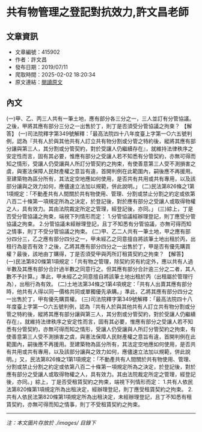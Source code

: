 # 共有物管理之登記對抗效力,許文昌老師

## 文章資訊
- 文章編號：415902
- 作者：許文昌
- 發布日期：2019/07/11
- 爬取時間：2025-02-02 18:20:34
- 原文連結：[閱讀原文](https://real-estate.get.com.tw/Columns/detail.aspx?no=415902)

## 內文
(一)甲、乙、丙三人共有一筆土地，應有部分各三分之一，三人並訂有分管協議。之後，甲將其應有部分三分之一出售於丁，則丁是否須受分管協議之拘束？
【解答】
(一)司法院釋字第349號解釋：「最高法院四十八年度臺上字第一○六五號判例，認為『共有人於與其他共有人訂立共有物分割或分管之特約後，縱將其應有部分讓與第三人，其分割或分管契約，對於受讓人仍繼續存在』，就維持法律秩序之安定性而言，固有其必要，惟應有部分之受讓人若不知悉有分管契約，亦無可得而知之情形，受讓人仍受讓與人所訂分管契約之拘束，有使善意第三人受不測損害之虞，與憲法保障人民財產權之意旨有違，首開判例在此範圍內，嗣後應不再援用。至建築物為區分所有，其法定空地應如何使用，是否共有共用或共有專用，以及該部分讓與之效力如何，應儘速立法加以規範，併此說明。」
(二)民法第826條之1第1項規定：「不動產共有人間關於共有物使用、管理、分割或禁止分割之約定或依第八百二十條第一項規定所為之決定，於登記後，對於應有部分之受讓人或取得物權之人，具有效力。其由法院裁定所定之管理，經登記後，亦同。」
(三)綜上，丁是否受分管協議之拘束，端視下列情形而定：
1.分管協議經辦理登記，則丁應受分管協議之拘束。
2.分管協議未經辦理登記，且丁不知悉有分管協議，亦無可得而知之情事，則丁不受分管協議之拘束。
(二)甲、乙二人共有一筆土地，甲之應有部分四分三，乙之應有部分四分之一，甲未經乙之同意擅自將該筆土地出租於丙，出租行為是否有效？之後，乙將其應有部分四分之一出售於丁，甲是否有優先購買權？最後，該地由丁購得，丁是否須受甲與丙所訂租賃契約之拘束？
【解答】
(一)民法第820條第1項規定：「共有物之管理，除契約另有約定外，應以共有人過半數及其應有部分合計過半數之同意行之。但其應有部分合計逾三分之二者，其人數不予計算。」準此，甲未經乙之同意擅自將該筆土地出租於丙（出租屬於管理行為），出租行為有效。
(二)土地法第34條之1第4項規定：「共有人出賣其應有部分時，他共有人得以同一價格共同或單獨優先承購。」準此，乙將其應有部分四分之一出售於丁，甲有優先購買權。
(三)司法院釋字第349號解釋：「最高法院四十八年度臺上字第一○六五號判例，認為『共有人於與其他共有人訂立共有物分割或分管之特約後，縱將其應有部分讓與第三人，其分割或分管契約，對於受讓人仍繼續存在』，就維持法律秩序之安定性而言，固有其必要，惟應有部分之受讓人若不知悉有分管契約，亦無可得而知之情形，受讓人仍受讓與人所訂分管契約之拘束，有使善意第三人受不測損害之虞，與憲法保障人民財產權之意旨有違，首開判例在此範圍內，嗣後應不再援用。至建築物為區分所有，其法定空地應如何使用，是否共有共用或共有專用，以及該部分讓與之效力如何，應儘速立法加以規範，併此說明。」又，民法第826條之1第1項規定：「不動產共有人間關於共有物使用、管理、分割或禁止分割之約定或依第八百二十條第一項規定所為之決定，於登記後，對於應有部分之受讓人或取得物權之人，具有效力。其由法院裁定所定之管理，經登記後，亦同。」綜上，丁是否受租賃契約之拘束，端視下列情形而定：
1.共有人依民法第820條第1項規定所為出租決定，經辦理登記，則丁應受租賃契約之拘束。
2.共有人依民法第820條第1項規定所為出租決定，未經辦理登記，且丁不知悉有租賃契約，亦無可得而知之情事，則丁不受租賃契約之拘束。

---
*注：本文圖片存放於 ./images/ 目錄下*
